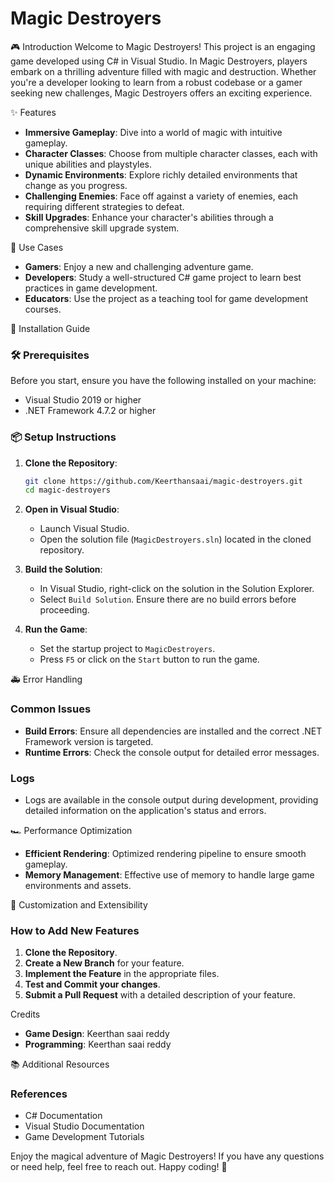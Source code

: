 # Magic Destroyers
🎮 Introduction
Welcome to Magic Destroyers! This project is an engaging game developed using C# in Visual Studio. In Magic Destroyers, players embark on a thrilling adventure filled with magic and destruction. Whether you're a developer looking to learn from a robust codebase or a gamer seeking new challenges, Magic Destroyers offers an exciting experience.

✨ Features
- **Immersive Gameplay**: Dive into a world of magic with intuitive gameplay.
- **Character Classes**: Choose from multiple character classes, each with unique abilities and playstyles.
- **Dynamic Environments**: Explore richly detailed environments that change as you progress.
- **Challenging Enemies**: Face off against a variety of enemies, each requiring different strategies to defeat.
- **Skill Upgrades**: Enhance your character's abilities through a comprehensive skill upgrade system.

🎯 Use Cases
- **Gamers**: Enjoy a new and challenging adventure game.
- **Developers**: Study a well-structured C# game project to learn best practices in game development.
- **Educators**: Use the project as a teaching tool for game development courses.

🚀 Installation Guide
### 🛠 Prerequisites
Before you start, ensure you have the following installed on your machine:
- Visual Studio 2019 or higher
- .NET Framework 4.7.2 or higher

### 📦 Setup Instructions
1. **Clone the Repository**:
    ```sh
    git clone https://github.com/Keerthansaai/magic-destroyers.git
    cd magic-destroyers
    ```

2. **Open in Visual Studio**:
    - Launch Visual Studio.
    - Open the solution file (`MagicDestroyers.sln`) located in the cloned repository.

3. **Build the Solution**:
    - In Visual Studio, right-click on the solution in the Solution Explorer.
    - Select `Build Solution`. Ensure there are no build errors before proceeding.

4. **Run the Game**:
    - Set the startup project to `MagicDestroyers`.
    - Press `F5` or click on the `Start` button to run the game.

🚑 Error Handling
### Common Issues
- **Build Errors**: Ensure all dependencies are installed and the correct .NET Framework version is targeted.
- **Runtime Errors**: Check the console output for detailed error messages.

### Logs
- Logs are available in the console output during development, providing detailed information on the application's status and errors.

🏎 Performance Optimization
- **Efficient Rendering**: Optimized rendering pipeline to ensure smooth gameplay.
- **Memory Management**: Effective use of memory to handle large game environments and assets.

🔧 Customization and Extensibility
### How to Add New Features
1. **Clone the Repository**.
2. **Create a New Branch** for your feature.
3. **Implement the Feature** in the appropriate files.
4. **Test and Commit your changes**.
5. **Submit a Pull Request** with a detailed description of your feature.

Credits
- **Game Design**: Keerthan saai reddy
- **Programming**: Keerthan saai reddy

📚 Additional Resources
### References
- C# Documentation
- Visual Studio Documentation
- Game Development Tutorials

Enjoy the magical adventure of Magic Destroyers! If you have any questions or need help, feel free to reach out. Happy coding! 🎉
